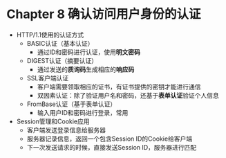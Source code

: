 # Chapter 8 确认访问用户身份的认证

- HTTP/1.1使用的认证方式
  - BASIC认证（基本认证）
    - 通过ID和密码进行认证，使用**明文密码**
  - DIGEST认证（摘要认证）
    - 通过发送的**质询码**生成相应的**响应码**
  - SSL客户端认证
    - 客户端需要领取相应的证书，有证书提供的密钥才能进行通信
    - 双因素认证：除了验证用户名和密码，还基于**表单认证**验证个人信息
  - FromBase认证（基于表单认证）
    - 输入用户ID和密码进行登录，常用
- Session管理和Cookie应用
  - 客户端发送登录信息给服务器
  - 服务器记录信息，返回一个包含Session ID的Cookie给客户端
  - 下一次发送请求的时候，直接发送Session ID，服务器进行匹配

